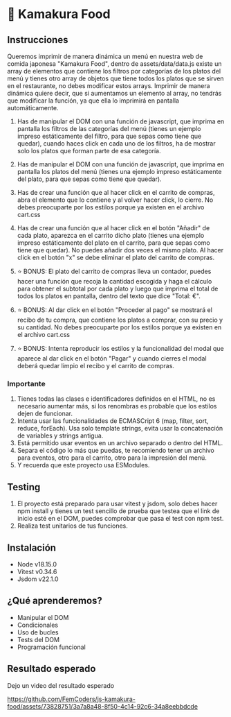 # :fork_and_knife: Kamakura Food

## Instrucciones

Queremos imprimir de manera dinámica un menú en nuestra web de comida japonesa "Kamakura Food", dentro de assets/data/data.js existe un array de elementos que contiene los filtros por categorías de los platos del menú y tienes otro array de objetos que tiene todos los platos que se sirven en el restaurante, no debes modificar estos arrays. Imprimir de manera dinámica quiere decir, que si aumentamos un elemento al array, no tendrás que modificar la función, ya que ella lo imprimirá en pantalla automáticamente.

1. Has de manipular el DOM con una función de javascript, que imprima en pantalla los filtros de las categorías del menú (tienes un ejemplo impreso estáticamente del filtro, para que sepas como tiene que quedar), cuando haces click en cada uno de los filtros, ha de mostrar solo los platos que forman parte de esa categoría.

2. Has de manipular el DOM con una función de javascript, que imprima en pantalla los platos del menú (tienes una ejemplo impreso estáticamente del plato, para que sepas como tiene que quedar).

3. Has de crear una función que al hacer click en el carrito de compras, abra el elemento que lo contiene y al volver hacer click, lo cierre. No debes preocuparte por los estilos porque ya existen en el archivo cart.css

4. Has de crear una función que al hacer click en el botón "Añadir" de cada plato, aparezca en el carrito dicho plato (tienes una ejemplo impreso estáticamente del plato en el carrito, para que sepas como tiene que quedar). No puedes añadir dos veces el mismo plato. Al hacer click en el botón "x" se debe eliminar el plato del carrito de compras.

5. ⭐ BONUS: El plato del carrito de compras lleva un contador, puedes hacer una función que recoja la cantidad escogida y haga el cálculo para obtener el subtotal por cada plato y luego que imprima el total de todos los platos en pantalla, dentro del texto que dice "Total: €".

6. ⭐ BONUS: Al dar click en el botón "Proceder al pago" se mostrará el recibo de tu compra, que contiene los platos a comprar, con su precio y su cantidad. No debes preocuparte por los estilos porque ya existen en el archivo cart.css

8. ⭐ BONUS: Intenta reproducir los estilos y la funcionalidad del modal que aparece al dar click en el botón "Pagar" y cuando cierres el modal deberá quedar limpio el recibo y el carrito de compras.

### Importante

1. Tienes todas las clases e identificadores definidos en el HTML, no es necesario aumentar más, si los renombras es probable que los estilos dejen de funcionar.
2. Intenta usar las funcionalidades de ECMASCript 6 (map, filter, sort, reduce, forEach). Usa solo template strings, evita usar la concatenación de variables y strings antigua.
3. Está permitido usar eventos en un archivo separado o dentro del HTML.
4. Separa el código lo más que puedas, te recomiendo tener un archivo para eventos, otro para el carrito, otro para la impresión del menú.
5. Y recuerda que este proyecto usa ESModules.

## Testing

1. El proyecto está preparado para usar vitest y jsdom, solo debes hacer npm install y tienes un test sencillo de prueba que testea que el link de inicio esté en el DOM, puedes comprobar que pasa el test con npm test.
2. Realiza test unitarios de tus funciones.

## Instalación

- Node v18.15.0
- Vitest v0.34.6
- Jsdom v22.1.0

## ¿Qué aprenderemos?

- Manipular el DOM
- Condicionales
- Uso de bucles
- Tests del DOM
- Programación funcional

## Resultado esperado

Dejo un video del resultado esperado

https://github.com/FemCoders/js-kamakura-food/assets/73828751/3a7a8a48-8f50-4c14-92c6-34a8eebbdcde





